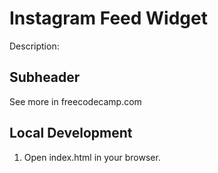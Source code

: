 # Instagram Feed Widget

Description:

## Subheader

See more in freecodecamp.com

## Local Development
1. Open index.html in your browser.

